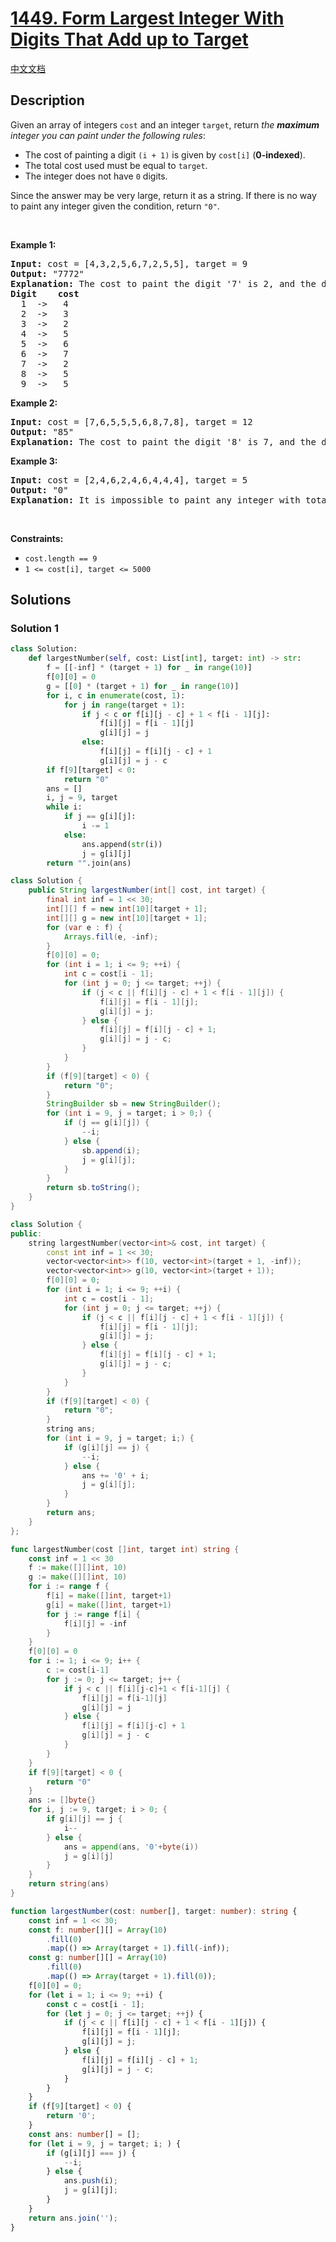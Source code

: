 # [1449. Form Largest Integer With Digits That Add up to Target](https://leetcode.com/problems/form-largest-integer-with-digits-that-add-up-to-target)

[中文文档](/solution/1400-1499/1449.Form%20Largest%20Integer%20With%20Digits%20That%20Add%20up%20to%20Target/README.md)

## Description

<p>Given an array of integers <code>cost</code> and an integer <code>target</code>, return <em>the <strong>maximum</strong> integer you can paint under the following rules</em>:</p>

<ul>
	<li>The cost of painting a digit <code>(i + 1)</code> is given by <code>cost[i]</code> (<strong>0-indexed</strong>).</li>
	<li>The total cost used must be equal to <code>target</code>.</li>
	<li>The integer does not have <code>0</code> digits.</li>
</ul>

<p>Since the answer may be very large, return it as a string. If there is no way to paint any integer given the condition, return <code>&quot;0&quot;</code>.</p>

<p>&nbsp;</p>
<p><strong class="example">Example 1:</strong></p>

<pre>
<strong>Input:</strong> cost = [4,3,2,5,6,7,2,5,5], target = 9
<strong>Output:</strong> &quot;7772&quot;
<strong>Explanation:</strong> The cost to paint the digit &#39;7&#39; is 2, and the digit &#39;2&#39; is 3. Then cost(&quot;7772&quot;) = 2*3+ 3*1 = 9. You could also paint &quot;977&quot;, but &quot;7772&quot; is the largest number.
<strong>Digit    cost</strong>
  1  -&gt;   4
  2  -&gt;   3
  3  -&gt;   2
  4  -&gt;   5
  5  -&gt;   6
  6  -&gt;   7
  7  -&gt;   2
  8  -&gt;   5
  9  -&gt;   5
</pre>

<p><strong class="example">Example 2:</strong></p>

<pre>
<strong>Input:</strong> cost = [7,6,5,5,5,6,8,7,8], target = 12
<strong>Output:</strong> &quot;85&quot;
<strong>Explanation:</strong> The cost to paint the digit &#39;8&#39; is 7, and the digit &#39;5&#39; is 5. Then cost(&quot;85&quot;) = 7 + 5 = 12.
</pre>

<p><strong class="example">Example 3:</strong></p>

<pre>
<strong>Input:</strong> cost = [2,4,6,2,4,6,4,4,4], target = 5
<strong>Output:</strong> &quot;0&quot;
<strong>Explanation:</strong> It is impossible to paint any integer with total cost equal to target.
</pre>

<p>&nbsp;</p>
<p><strong>Constraints:</strong></p>

<ul>
	<li><code>cost.length == 9</code></li>
	<li><code>1 &lt;= cost[i], target &lt;= 5000</code></li>
</ul>

## Solutions

### Solution 1

<!-- tabs:start -->

```python
class Solution:
    def largestNumber(self, cost: List[int], target: int) -> str:
        f = [[-inf] * (target + 1) for _ in range(10)]
        f[0][0] = 0
        g = [[0] * (target + 1) for _ in range(10)]
        for i, c in enumerate(cost, 1):
            for j in range(target + 1):
                if j < c or f[i][j - c] + 1 < f[i - 1][j]:
                    f[i][j] = f[i - 1][j]
                    g[i][j] = j
                else:
                    f[i][j] = f[i][j - c] + 1
                    g[i][j] = j - c
        if f[9][target] < 0:
            return "0"
        ans = []
        i, j = 9, target
        while i:
            if j == g[i][j]:
                i -= 1
            else:
                ans.append(str(i))
                j = g[i][j]
        return "".join(ans)
```

```java
class Solution {
    public String largestNumber(int[] cost, int target) {
        final int inf = 1 << 30;
        int[][] f = new int[10][target + 1];
        int[][] g = new int[10][target + 1];
        for (var e : f) {
            Arrays.fill(e, -inf);
        }
        f[0][0] = 0;
        for (int i = 1; i <= 9; ++i) {
            int c = cost[i - 1];
            for (int j = 0; j <= target; ++j) {
                if (j < c || f[i][j - c] + 1 < f[i - 1][j]) {
                    f[i][j] = f[i - 1][j];
                    g[i][j] = j;
                } else {
                    f[i][j] = f[i][j - c] + 1;
                    g[i][j] = j - c;
                }
            }
        }
        if (f[9][target] < 0) {
            return "0";
        }
        StringBuilder sb = new StringBuilder();
        for (int i = 9, j = target; i > 0;) {
            if (j == g[i][j]) {
                --i;
            } else {
                sb.append(i);
                j = g[i][j];
            }
        }
        return sb.toString();
    }
}
```

```cpp
class Solution {
public:
    string largestNumber(vector<int>& cost, int target) {
        const int inf = 1 << 30;
        vector<vector<int>> f(10, vector<int>(target + 1, -inf));
        vector<vector<int>> g(10, vector<int>(target + 1));
        f[0][0] = 0;
        for (int i = 1; i <= 9; ++i) {
            int c = cost[i - 1];
            for (int j = 0; j <= target; ++j) {
                if (j < c || f[i][j - c] + 1 < f[i - 1][j]) {
                    f[i][j] = f[i - 1][j];
                    g[i][j] = j;
                } else {
                    f[i][j] = f[i][j - c] + 1;
                    g[i][j] = j - c;
                }
            }
        }
        if (f[9][target] < 0) {
            return "0";
        }
        string ans;
        for (int i = 9, j = target; i;) {
            if (g[i][j] == j) {
                --i;
            } else {
                ans += '0' + i;
                j = g[i][j];
            }
        }
        return ans;
    }
};
```

```go
func largestNumber(cost []int, target int) string {
	const inf = 1 << 30
	f := make([][]int, 10)
	g := make([][]int, 10)
	for i := range f {
		f[i] = make([]int, target+1)
		g[i] = make([]int, target+1)
		for j := range f[i] {
			f[i][j] = -inf
		}
	}
	f[0][0] = 0
	for i := 1; i <= 9; i++ {
		c := cost[i-1]
		for j := 0; j <= target; j++ {
			if j < c || f[i][j-c]+1 < f[i-1][j] {
				f[i][j] = f[i-1][j]
				g[i][j] = j
			} else {
				f[i][j] = f[i][j-c] + 1
				g[i][j] = j - c
			}
		}
	}
	if f[9][target] < 0 {
		return "0"
	}
	ans := []byte{}
	for i, j := 9, target; i > 0; {
		if g[i][j] == j {
			i--
		} else {
			ans = append(ans, '0'+byte(i))
			j = g[i][j]
		}
	}
	return string(ans)
}
```

```ts
function largestNumber(cost: number[], target: number): string {
    const inf = 1 << 30;
    const f: number[][] = Array(10)
        .fill(0)
        .map(() => Array(target + 1).fill(-inf));
    const g: number[][] = Array(10)
        .fill(0)
        .map(() => Array(target + 1).fill(0));
    f[0][0] = 0;
    for (let i = 1; i <= 9; ++i) {
        const c = cost[i - 1];
        for (let j = 0; j <= target; ++j) {
            if (j < c || f[i][j - c] + 1 < f[i - 1][j]) {
                f[i][j] = f[i - 1][j];
                g[i][j] = j;
            } else {
                f[i][j] = f[i][j - c] + 1;
                g[i][j] = j - c;
            }
        }
    }
    if (f[9][target] < 0) {
        return '0';
    }
    const ans: number[] = [];
    for (let i = 9, j = target; i; ) {
        if (g[i][j] === j) {
            --i;
        } else {
            ans.push(i);
            j = g[i][j];
        }
    }
    return ans.join('');
}
```

<!-- tabs:end -->

<!-- end -->

